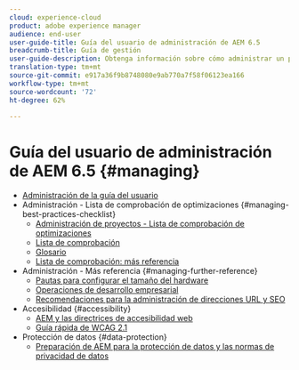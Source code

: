```yaml
---
cloud: experience-cloud
product: adobe experience manager
audience: end-user
user-guide-title: Guía del usuario de administración de AEM 6.5
breadcrumb-title: Guía de gestión
user-guide-description: Obtenga información sobre cómo administrar un proyecto de AEM.
translation-type: tm+mt
source-git-commit: e917a36f9b8748080e9ab770a7f58f06123ea166
workflow-type: tm+mt
source-wordcount: '72'
ht-degree: 62%

---
```



# Guía del usuario de administración de AEM 6.5 {#managing}

+ [Administración de la guía del usuario](home.md)
+ Administración - Lista de comprobación de optimizaciones {#managing-best-practices-checklist}
   + [Administración de proyectos - Lista de comprobación de optimizaciones](best-practices.md)
   + [Lista de comprobación](best-practices-checklist.md)
   + [Glosario](best-practices-glossary.md)
   + [Lista de comprobación: más referencia](best-practices-further-reference.md)
+ Administración - Más referencia {#managing-further-reference}
   + [Pautas para configurar el tamaño del hardware](hardware-sizing-guidelines.md) 
   + [Operaciones de desarrollo empresarial](enterprise-devops.md)
   + [Recomendaciones para la administración de direcciones URL y SEO](seo-and-url-management.md) 
+ Accesibilidad {#accessibility}
   + [AEM y las directrices de accesibilidad web](web-accessibility.md) 
   + [Guía rápida de WCAG 2.1](qg-wcag.md)
+ Protección de datos {#data-protection}
   + [Preparación de AEM para la protección de datos y las normas de privacidad de datos](data-protection-and-privacy.md)
